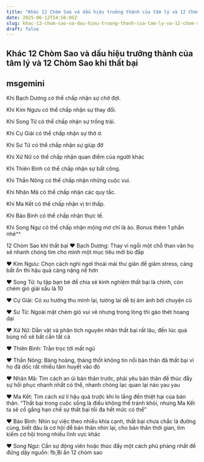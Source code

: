 ```yaml
---
title: "Khác 12 Chòm Sao và dấu hiệu trưởng thành của tâm lý và 12 Chòm Sao khi thất bại"
date: 2025-06-12T14:56:05Z
slug: khac-12-chom-sao-va-dau-hieu-truong-thanh-cua-tam-ly-va-12-chom-sao-khi-that-bai
draft: false
---
```


## Khác 12 Chòm Sao và dấu hiệu trưởng thành của tâm lý và 12 Chòm Sao khi thất bại

## msgemini

Khi Bạch Dương có thể chấp nhận sự chờ đợi.
 
 
Khi Kim Ngưu có thể chấp nhận sự thay đổi.
 
 
Khi Song Tử có thể chấp nhận sự trống trải.
 
 
Khi Cự Giải có thể chấp nhận sự thờ ơ. 
 
 
Khi Sư Tử có thể chấp nhận sự giúp đỡ
 
 
Khi Xử Nữ có thể chấp nhận quan điểm của người khác
 
 
Khi Thiên Bình có thể chấp nhận sự bất công. 
 
 
Khi Thần Nông có thể chấp nhận những cuộc vui. 
 
 
Khi Nhân Mã có thể chấp nhận các quy tắc. 
 
 
Khi Ma Kết có thể chấp nhận vị trí thấp. 
 
 
Khi Bảo Bình có thể chấp nhận thực tế.
 
 
Khi Song Ngư có thể chấp nhận mộng mơ chỉ là ảo.
Bonus thêm 1 phần nhé^^ 
 
12 Chòm Sao khi thất bại 
♥ Bạch Dương: Thay vì ngồi một chỗ than vãn họ sẽ nhanh chóng tìm cho mình một mục tiêu mới bù đắp
 
♥ Kim Ngưu: Chọn cách nghỉ ngơi thoải mái thư giãn để giảm stress, càng bất ổn thì hậu quả càng nặng nề hơn
 
♥ Song Tử: tụ tập bạn bè để chia sẻ kinh nghiệm thất bại là chính, còn chém gió giải sầu là 10 
 
♥ Cự Giải: Có xu hướng thu mình lại, tương lai dễ bị ám ảnh bới chuyện cũ
 
♥ Sư Tử: Ngoài mặt chém gió vui vẻ nhưng trong lòng thì gào thét hoang dại
 
♥ Xử Nữ: Dằn vặt và phân tích nguyên nhân thất bại rất lâu, đến lúc quá bùng nổ sẽ bất cần tất cả
 
♥ Thiên Bình: Trằn trọc tới mất ngủ
 
♥ Thần Nông: Bàng hoàng, thảng thốt không tin nổi bản thân đã thất bại vì họ đã dốc rất nhiều tâm huyết vào đó
 
♥ Nhân Mã: Tìm cách an ủi bản thân trước, phải yêu bản thân để thúc đẩy sự hồi phục nhanh nhất có thể, nhanh chóng lạc quan lại nào yau yau
 
♥ Ma Kết: Tìm cách xử lí hậu quả trước khi lo lắng đến thiệt hại của bản thân. “Thất bại trong cuộc sống là điều không thể tránh khỏi, nhưng Ma Kết ta sẽ cố gắng hạn chế sự thất bại tối đa hết mức có thể”
 
♥ Bảo Bình: Nhìn sự việc theo nhiều khía cạnh, thất bại chưa chắc là đường cùng, biết đâu là cơ hội để bản thân nhìn lại, cho bản thân thời gian, tìm kiếm cơ hội trong nhiều lĩnh vực khác
 
♥ Song Ngư: Cần sự động viên hoặc thúc đẩy một cách phũ phàng nhất để đứng dậy
nguồn: fb,Bí ẩn 12 chòm sao